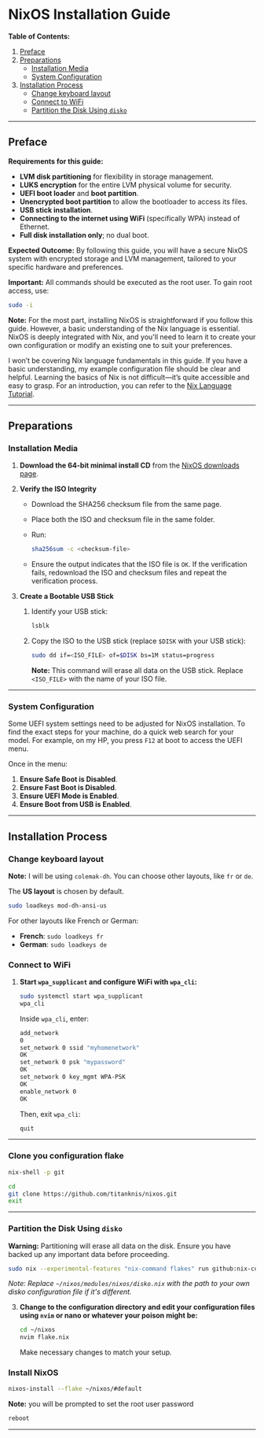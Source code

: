 # NixOS Installation Guide

**Table of Contents:**

1. [Preface](#preface)
2. [Preparations](#preparations)
   - [Installation Media](#installation-media)
   - [System Configuration](#system-configuration)
3. [Installation Process](#installation-process)
   - [Change keyboard layout](#change-keyboard-layout)
   - [Connect to WiFi](#connect-to-wifi)
   - [Partition the Disk Using `disko`](#partition-the-disk-using-disko)

---

## Preface

**Requirements for this guide:**

- **LVM disk partitioning** for flexibility in storage management.
- **LUKS encryption** for the entire LVM physical volume for security.
- **UEFI boot loader** and **boot partition**.
- **Unencrypted boot partition** to allow the bootloader to access its files.
- **USB stick installation**.
- **Connecting to the internet using WiFi** (specifically WPA) instead of Ethernet.
- **Full disk installation only**; no dual boot.

**Expected Outcome:**
By following this guide, you will have a secure NixOS system with encrypted storage and LVM management, tailored to your specific hardware and preferences.

**Important:** All commands should be executed as the root user. To gain root access, use:

```sh
sudo -i
```

**Note:** For the most part, installing NixOS is straightforward if you follow this guide. However, a basic understanding of the Nix language is essential. NixOS is deeply integrated with Nix, and you'll need to learn it to create your own configuration or modify an existing one to suit your preferences.

I won’t be covering Nix language fundamentals in this guide. If you have a basic understanding, my example configuration file should be clear and helpful. Learning the basics of Nix is not difficult—it’s quite accessible and easy to grasp. For an introduction, you can refer to the [Nix Language Tutorial](https://nix.dev/tutorials/nix-language.html "The official Nix language basics").

---

## Preparations

### Installation Media

1. **Download the 64-bit minimal install CD** from the [NixOS downloads page](https://nixos.org/download.html "Obviously the official download page").

2. **Verify the ISO Integrity**
   - Download the SHA256 checksum file from the same page.
   - Place both the ISO and checksum file in the same folder.
   - Run:

     ```sh
     sha256sum -c <checksum-file>
     ```

   - Ensure the output indicates that the ISO file is `OK`. If the verification fails, redownload the ISO and checksum files and repeat the verification process.

3. **Create a Bootable USB Stick**
   1. Identify your USB stick:

      ```sh
      lsblk
      ```

   2. Copy the ISO to the USB stick (replace `$DISK` with your USB stick):

      ```sh
      sudo dd if=<ISO_FILE> of=$DISK bs=1M status=progress
      ```

      **Note:** This command will erase all data on the USB stick. Replace `<ISO_FILE>` with the name of your ISO file.

---

### System Configuration

Some UEFI system settings need to be adjusted for NixOS installation. To find the exact steps for your machine, do a quick web search for your model. For example, on my HP, you press `F12` at boot to access the UEFI menu.

Once in the menu:

1. **Ensure Safe Boot is Disabled**.
2. **Ensure Fast Boot is Disabled**.
3. **Ensure UEFI Mode is Enabled**.
4. **Ensure Boot from USB is Enabled**.

---

## Installation Process

### Change keyboard layout

**Note:** I will be using `colemak-dh`. You can choose other layouts, like `fr` or `de`.

The **US layout** is chosen by default.

```sh
sudo loadkeys mod-dh-ansi-us
```

For other layouts like French or German:

- **French**: `sudo loadkeys fr`
- **German**: `sudo loadkeys de`

### Connect to WiFi

1. **Start `wpa_supplicant` and configure WiFi with `wpa_cli`:**

   ```sh
   sudo systemctl start wpa_supplicant
   wpa_cli
   ```

   Inside `wpa_cli`, enter:

   ```sh
   add_network
   0
   set_network 0 ssid "myhomenetwork"
   OK
   set_network 0 psk "mypassword"
   OK
   set_network 0 key_mgmt WPA-PSK
   OK
   enable_network 0
   OK
   ```

   Then, exit `wpa_cli`:

   ```sh
   quit
   ```

---

### Clone you configuration flake

```sh
nix-shell -p git
```

```sh
cd
git clone https://github.com/titanknis/nixos.git
exit
```

---

### Partition the Disk Using `disko`

**Warning:** Partitioning will erase all data on the disk. Ensure you have backed up any important data before proceeding.

```sh
sudo nix --experimental-features "nix-command flakes" run github:nix-community/disko -- --mode destroy,format,mount ~/nixos/modules/disko.nix
```

_Note: Replace `~/nixos/modules/nixos/disko.nix` with the path to your own disko configuration file if it's different._

3. **Change to the configuration directory and edit your configuration files using `nvim` or nano or whatever your poison might be:**

   ```sh
   cd ~/nixos
   nvim flake.nix
   ```

   Make necessary changes to match your setup.

### Install NixOS

```sh
nixos-install --flake ~/nixos/#default
```

**Note:** you will be prompted to set the root user password

```sh
reboot
```

---
